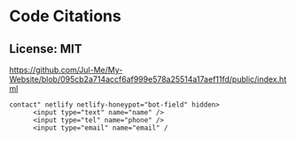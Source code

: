 # Code Citations

## License: MIT
https://github.com/Jul-Me/My-Website/blob/095cb2a714accf6af999e578a25514a17aef11fd/public/index.html

```
contact" netlify netlify-honeypot="bot-field" hidden>
      <input type="text" name="name" />
      <input type="tel" name="phone" />
      <input type="email" name="email" /
```

